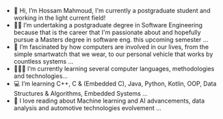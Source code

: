 - 👋 Hi, I’m Hossam Mahmoud, I'm currently a postgraduate student and working in the light current field!
- 👨‍🎓 I’m undertaking a postgraduate degree in Software Engineering because that is the career that I'm passionate about and hopefully pursue a Masters degree in software eng. this upcoming semester ...
- 👀 I’m fascinated by how computers are involved in our lives, from the simple smartwatch that we wear, to our personal vehicle that works by countless systems ...
- 👨🏻‍💻 I’m currently learning several computer languages, methodologies and technologies...
- 💻 I’m learning C++, C & (Embedded C), Java, Python, Kotlin, OOP, Data Structures & Algorithms, Embedded Systems ...
- 💞️ I   love reading about Machine learning and AI advancements, data analysis and automotive technologies evolvement ...

<!---
hossam-mahmoudatta/hossam-mahmoudatta is a ✨ special ✨ repository because its `README.md` (this file) appears on your GitHub profile.
You can click the Preview link to take a look at your changes.
--->
